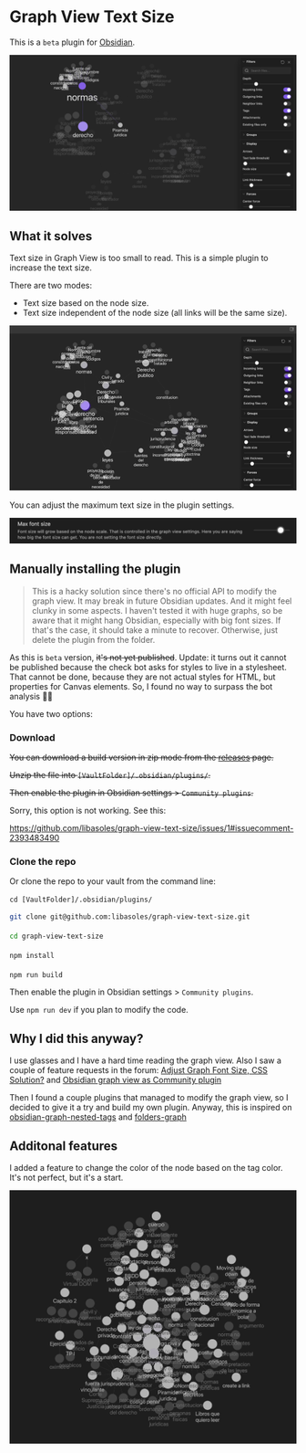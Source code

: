 # Graph View Text Size

This is a `beta` plugin for [Obsidian](https://obsidian.md).

![demo.png](./demo.png)

## What it solves

Text size in Graph View is too small to read. This is a simple plugin to increase the text size.

There are two modes:

- Text size based on the node size.
- Text size independent of the node size (all links will be the same size).

![demo.gif](./demo.gif)

You can adjust the maximum text size in the plugin settings.

![settings.gif](./settings.png)

## Manually installing the plugin

> This is a hacky solution since there's no official API to modify the graph view. It may break in future Obsidian updates. And it might feel clunky in some aspects. I haven't tested it with huge graphs, so be aware that it might hang Obsidian, especially with big font sizes. If that's the case, it should take a minute to recover. Otherwise, just delete the plugin from the folder.

As this is `beta` version, ~~it's not yet published~~. Update: it turns out it cannot be published because the check bot asks for styles to live in a stylesheet. That cannot be done, because they are not actual styles for HTML, but properties for Canvas elements. So, I found no way to surpass the bot analysis 🤷‍♂️ 

You have two options:

### Download

~~You can download a build version in zip mode from the [releases](https://github.com/libasoles/graph-view-text-size/releases) page.~~

~~Unzip the file into `[VaultFolder]/.obsidian/plugins/`.~~

~~Then enable the plugin in Obsidian settings > `Community plugins`.~~

Sorry, this option is not working. See this:

https://github.com/libasoles/graph-view-text-size/issues/1#issuecomment-2393483490

### Clone the repo

Or clone the repo to your vault from the command line:

`cd [VaultFolder]/.obsidian/plugins/`

```bash
git clone git@github.com:libasoles/graph-view-text-size.git

cd graph-view-text-size

npm install

npm run build
```

Then enable the plugin in Obsidian settings > `Community plugins`.

Use `npm run dev` if you plan to modify the code.

## Why I did this anyway?

I use glasses and I have a hard time reading the graph view. Also I saw a couple of feature requests in the forum:
[Adjust Graph Font Size, CSS Solution?](https://forum.obsidian.md/t/request-adjust-graph-font-size-css-solution/6461) and
[Obsidian graph view as Community plugin](https://forum.obsidian.md/t/obsidian-graph-view-as-community-plugin/18042/3)

Then I found a couple plugins that managed to modify the graph view, so I decided to give it a try and build my own plugin. Anyway, this is inspired on [obsidian-graph-nested-tags](https://github.com/drPilman/obsidian-graph-nested-tags) and [folders-graph](https://github.com/Ratibus11/folders2graph)

## Additonal features

I added a feature to change the color of the node based on the tag color. It's not perfect, but it's a start.

![matchColor.png](./matchColor.png)
